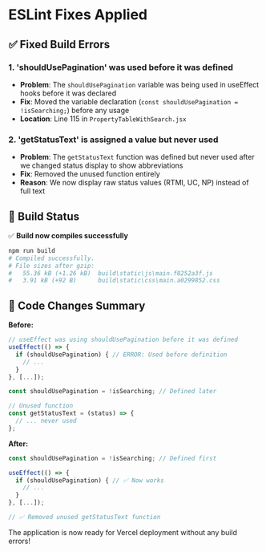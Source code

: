 # ESLint Fixes Applied

## ✅ Fixed Build Errors

### 1. **'shouldUsePagination' was used before it was defined**
- **Problem**: The `shouldUsePagination` variable was being used in useEffect hooks before it was declared
- **Fix**: Moved the variable declaration (`const shouldUsePagination = !isSearching;`) before any usage
- **Location**: Line 115 in `PropertyTableWithSearch.jsx`

### 2. **'getStatusText' is assigned a value but never used**
- **Problem**: The `getStatusText` function was defined but never used after we changed status display to show abbreviations
- **Fix**: Removed the unused function entirely
- **Reason**: We now display raw status values (RTMI, UC, NP) instead of full text

## 🚀 Build Status
✅ **Build now compiles successfully**
```bash
npm run build
# Compiled successfully.
# File sizes after gzip:
#   55.36 kB (+1.26 kB)  build\static\js\main.f8252a3f.js
#   3.91 kB (+92 B)      build\static\css\main.a0299852.css
```

## 📝 Code Changes Summary

**Before:**
```javascript
// useEffect was using shouldUsePagination before it was defined
useEffect(() => {
  if (shouldUsePagination) { // ERROR: Used before definition
    // ...
  }
}, [...]);

const shouldUsePagination = !isSearching; // Defined later

// Unused function
const getStatusText = (status) => {
  // ... never used
};
```

**After:**
```javascript
const shouldUsePagination = !isSearching; // Defined first

useEffect(() => {
  if (shouldUsePagination) { // ✅ Now works
    // ...
  }
}, [...]);

// ✅ Removed unused getStatusText function
```

The application is now ready for Vercel deployment without any build errors!